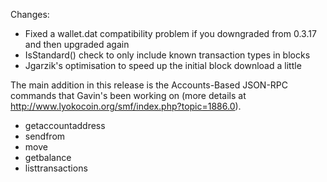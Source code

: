 Changes:
* Fixed a wallet.dat compatibility problem if you downgraded from 0.3.17 and then upgraded again
* IsStandard() check to only include known transaction types in blocks
* Jgarzik's optimisation to speed up the initial block download a little

The main addition in this release is the Accounts-Based JSON-RPC commands that Gavin's been working on (more details at http://www.lyokocoin.org/smf/index.php?topic=1886.0).  
* getaccountaddress
* sendfrom
* move
* getbalance
* listtransactions
